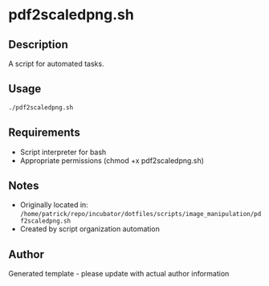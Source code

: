 # pdf2scaledpng.sh

## Description
A script for automated tasks.

## Usage
```bash
./pdf2scaledpng.sh
```

## Requirements
- Script interpreter for bash
- Appropriate permissions (chmod +x pdf2scaledpng.sh)

## Notes
- Originally located in: `/home/patrick/repo/incubator/dotfiles/scripts/image_manipulation/pdf2scaledpng.sh`
- Created by script organization automation

## Author
Generated template - please update with actual author information
